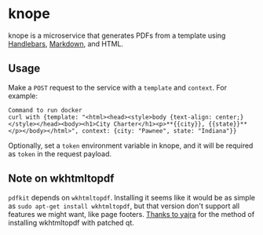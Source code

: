# knope
knope is a microservice that generates PDFs from a template using [Handlebars](https://github.com/wycats/handlebars.js), [Markdown](https://github.com/Python-Markdown/markdown), and HTML.

## Usage
Make a `POST` request to the service with a `template` and `context`. For example:
```
Command to run docker
curl with {template: "<html><head><style>body {text-align: center;}</style></head><body><h1>City Charter</h1><p>**{{city}}, {{state}}**</p></body></html>", context: {city: "Pawnee", state: "Indiana"}} 
```

Optionally, set a `token` environment variable in knope, and it will be required as `token` in the request payload.

## Note on wkhtmltopdf

`pdfkit` depends on `wkhtmltopdf`. Installing it seems like it would be as simple as `sudo apt-get install wkhtmltopdf`, but that version don't support all features we might want, like page footers. [Thanks to yajra](https://gist.github.com/yajra/80ae402e2084191cd1f6e17fa581320e) for the method of installing wkhtmltopdf with patched qt.
